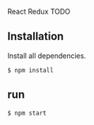 React Redux TODO

## Installation

Install all dependencies.

```
$ npm install
```

## run

```
$ npm start
```
